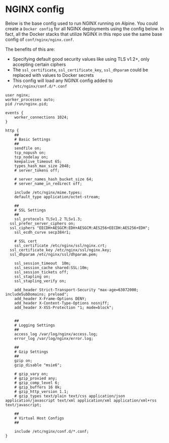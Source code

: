 # NGINX config

Below is the base config used to run NGINX running on Alpine. You could create a `Docker config` for all NGINX deployments using the config below. In fact, all the Docker stacks that utilize NGINX in this repo use the same base config of `conf/nginx/nginx.conf`.

The benefits of this are:
* Specifying default good security values like using TLS v1.2+, only accepting certain ciphers
* The `ssl_certificate`, `ssl_certificate_key`, `ssl_dhparam` could be replaced with values to Docker secrets
* This config will load any NGINX config added to `/etc/nginx/conf.d/*.conf`

```
user nginx;
worker_processes auto;
pid /run/nginx.pid;

events {
	worker_connections 1024;
}

http {
	##
	# Basic Settings
	##
	sendfile on;
	tcp_nopush on;
	tcp_nodelay on;
	keepalive_timeout 65;
	types_hash_max_size 2048;
	# server_tokens off;

	# server_names_hash_bucket_size 64;
	# server_name_in_redirect off;

	include /etc/nginx/mime.types;
	default_type application/octet-stream;

	##
	# SSL Settings
	##
	ssl_protocols TLSv1.2 TLSv1.3;
  ssl_prefer_server_ciphers on;
  ssl_ciphers "EECDH+AESGCM:EDH+AESGCM:AES256+EECDH:AES256+EDH";
	ssl_ecdh_curve secp384r1; 
	
	# SSL cert
	ssl_certificate /etc/nginx/ssl/nginx.crt;
  ssl_certificate_key /etc/nginx/ssl/nginx.key;
  ssl_dhparam /etc/nginx/ssl/dhparam.pem;	

	ssl_session_timeout  10m;
	ssl_session_cache shared:SSL:10m;
	ssl_session_tickets off; 
	ssl_stapling on; 
	ssl_stapling_verify on; 

	add_header Strict-Transport-Security "max-age=63072000; includeSubDomains; preload";
	add_header X-Frame-Options DENY;
	add_header X-Content-Type-Options nosniff;
	add_header X-XSS-Protection "1; mode=block";
   

	##
	# Logging Settings
	##
	access_log /var/log/nginx/access.log;
	error_log /var/log/nginx/error.log;

	##
	# Gzip Settings
	##
	gzip on;
	gzip_disable "msie6";

	# gzip_vary on;
	# gzip_proxied any;
	# gzip_comp_level 6;
	# gzip_buffers 16 8k;
	# gzip_http_version 1.1;
	# gzip_types text/plain text/css application/json application/javascript text/xml application/xml application/xml+rss text/javascript;

	##
	# Virtual Host Configs
	##

	include /etc/nginx/conf.d/*.conf;
}
```